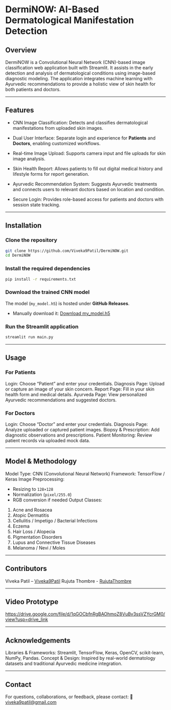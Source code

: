 #  DermiNOW: AI-Based Dermatological Manifestation Detection

## Overview

DermiNOW is a Convolutional Neural Network (CNN)-based image classification web application built with Streamlit.
It assists in the early detection and analysis of dermatological conditions using image-based diagnostic modeling.
The application integrates machine learning with Ayurvedic recommendations to provide a holistic view of skin health for both patients and doctors.

---

## Features

* CNN Image Classification:
  Detects and classifies dermatological manifestations from uploaded skin images.

* Dual User Interface:
  Separate login and experience for **Patients** and **Doctors**, enabling customized workflows.

* Real-time Image Upload:
  Supports camera input and file uploads for skin image analysis.

* Skin Health Report:
  Allows patients to fill out digital medical history and lifestyle forms for report generation.

* Ayurvedic Recommendation System:
  Suggests Ayurvedic treatments and connects users to relevant doctors based on location and condition.

* Secure Login:
  Provides role-based access for patients and doctors with session state tracking.

---

## Installation

### Clone the repository

```bash
git clone https://github.com/Viveka9Patil/DermiNOW.git
cd DermiNOW
```

### Install the required dependencies

```bash
pip install -r requirements.txt
```

### Download the trained CNN model

The model (`my_model.h5`) is hosted under **GitHub Releases**.

* Manually download it:
  [Download my_model.h5](https://github.com/Viveka9Patil/DermiNOW/releases/download/v1.0.0/my_model.h5)


### Run the Streamlit application

```bash
streamlit run main.py
```

---

## Usage

### For Patients

  Login: Choose “Patient” and enter your credentials.
  Diagnosis Page: Upload or capture an image of your skin concern.
  Report Page: Fill in your skin health form and medical details.
  Ayurveda Page: View personalized Ayurvedic recommendations and suggested doctors.

### For Doctors

  Login: Choose “Doctor” and enter your credentials.
  Diagnosis Page: Analyze uploaded or captured patient images.
  Biopsy & Prescription: Add diagnostic observations and prescriptions.
  Patient Monitoring: Review patient records via uploaded mock data.

---

## Model & Methodology

  Model Type: CNN (Convolutional Neural Network)
  Framework: TensorFlow / Keras
  Image Preprocessing:

  * Resizing to `128×128`
  * Normalization (`pixel/255.0`)
  * RGB conversion if needed
  Output Classes:

  1. Acne and Rosacea
  2. Atopic Dermatitis
  3. Cellulitis / Impetigo / Bacterial Infections
  4. Eczema
  5. Hair Loss / Alopecia
  6. Pigmentation Disorders
  7. Lupus and Connective Tissue Diseases
  8. Melanoma / Nevi / Moles

---

## Contributors

Viveka Patil – [Viveka9Patil](https://github.com/Viveka9Patil)
Rujuta Thombre - [RujutaThombre](https://github.com/RujutaThombre)

---
## Video Prototype 
https://drive.google.com/file/d/1qGOCbfnRgBAOhmoZ8VuBv3ssVZYcrGM0/view?usp=drive_link

---
## Acknowledgements

  Libraries & Frameworks:
  Streamlit, TensorFlow, Keras, OpenCV, scikit-learn, NumPy, Pandas.
  Concept & Design:
  Inspired by real-world dermatology datasets and traditional Ayurvedic medicine integration.

---

## Contact

For questions, collaborations, or feedback, please contact:
📧 [viveka9patil@gmail.com](mailto:viveka9patil@gmail.com)


